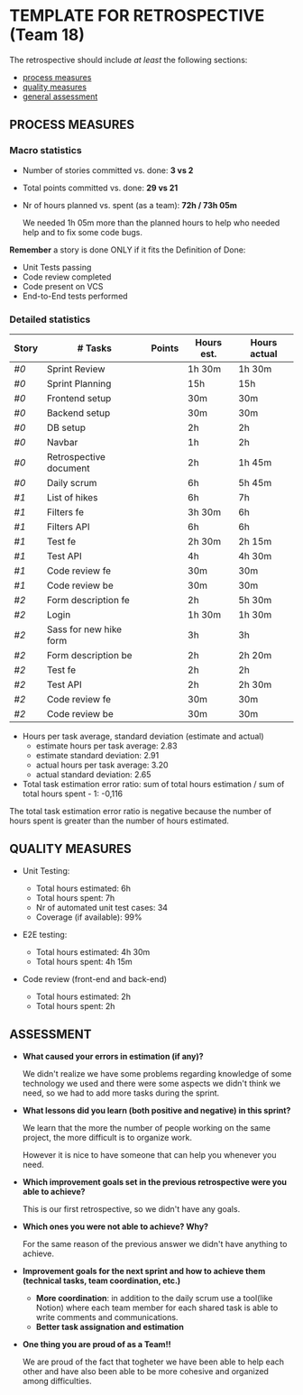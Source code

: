 TEMPLATE FOR RETROSPECTIVE (Team 18)
====================================

The retrospective should include _at least_ the following
sections:

- [process measures](#process-measures)
- [quality measures](#quality-measures)
- [general assessment](#assessment)

## PROCESS MEASURES

### Macro statistics

- Number of stories committed vs. done: __3 vs 2__
- Total points committed vs. done: __29 vs 21__
- Nr of hours planned vs. spent (as a team): __72h / 73h 05m__

  We needed 1h 05m more than the planned hours to help who needed help and to fix some code bugs.

**Remember** a story is done ONLY if it fits the Definition of Done:

- Unit Tests passing
- Code review completed
- Code present on VCS
- End-to-End tests performed

### Detailed statistics

| Story  | # Tasks                         | Points | Hours est. | Hours actual |
| ------ | ------------------------------- | ------ | ---------- | ------------ |
| _#0_ | Sprint Review                   |        | 1h 30m     | 1h 30m       |
| _#0_ | Sprint Planning                 |        | 15h        | 15h          |
| _#0_ | Frontend setup                  |        | 30m        | 30m          |
| _#0_ | Backend setup                   |        | 30m        | 30m          |
| _#0_ | DB setup                        |        | 2h         | 2h           |
| _#0_ | Navbar                          |        | 1h         | 2h           |
| _#0_ | Retrospective document          |        | 2h         | 1h 45m       |
| _#0_ | Daily scrum                     |        | 6h         | 5h 45m       |
| _#1_ | List of hikes                   |        | 6h         | 7h           |
| _#1_ | Filters fe                      |        | 3h 30m     | 6h           |
| _#1_ | Filters API                     |        | 6h         | 6h           |
| _#1_ | Test fe                         |        | 2h 30m     | 2h 15m       |
| _#1_ | Test API                        |        | 4h         | 4h 30m       |
| _#1_ | Code review fe                  |        | 30m        | 30m          |
| _#1_ | Code review be                  |        | 30m        | 30m          |
| _#2_ | Form description fe             |        | 2h         | 5h 30m       |
| _#2_ | Login                           |        | 1h 30m     | 1h 30m       |
| _#2_ | Sass for new hike form          |        | 3h         | 3h           |
| _#2_ | Form description be             |        | 2h         | 2h 20m       |
| _#2_ | Test fe                         |        | 2h         | 2h           |
| _#2_ | Test API                        |        | 2h         | 2h 30m       |
| _#2_ | Code review fe                  |        | 30m        | 30m          |
| _#2_ | Code review be                  |        | 30m        | 30m          |

- Hours per task average, standard deviation (estimate and actual)
  - estimate hours per task average: 2.83
  - estimate standard deviation: 2.91
  - actual hours per task average: 3.20
  - actual standard deviation: 2.65
- Total task estimation error ratio: sum of total hours estimation / sum of total hours spent - 1: -0,116

The total task estimation error ratio is negative because the number of hours spent is greater than the number of hours estimated.

## QUALITY MEASURES

- Unit Testing:
  - Total hours estimated: 6h
  - Total hours spent: 7h
  - Nr of automated unit test cases: 34
  - Coverage (if available): 99%
- E2E testing:
  - Total hours estimated: 4h 30m
  - Total hours spent: 4h 15m

- Code review (front-end and back-end)
  - Total hours estimated: 2h
  - Total hours spent: 2h

## ASSESSMENT

- **What caused your errors in estimation (if any)?**

  We didn't realize we have some problems regarding knowledge of some technology we used and there were some aspects we didn't think we need, so we had to add more tasks during the sprint.

- **What lessons did you learn (both positive and negative) in this sprint?**

  We learn that the more the number of people working on the same project, the more difficult is to organize work.

  However it is nice to have someone that can help you whenever you need.
- **Which improvement goals set in the previous retrospective were you able to achieve?**

  This is our first retrospective, so we didn't have any goals.
- **Which ones you were not able to achieve? Why?**

  For the same reason of the previous answer we didn't have anything to achieve.
- **Improvement goals for the next sprint and how to achieve them (technical tasks, team coordination, etc.)**

  - **More coordination**: in addition to the daily scrum use a tool(like Notion) where each team member for each shared task is able to write comments and communications.
  - **Better task assignation and estimation**

- **One thing you are proud of as a Team!!**

  We are proud of the fact that togheter we have been able to help each other and have also been able to be more cohesive and organized among difficulties.
